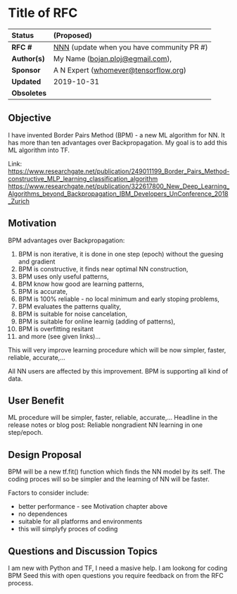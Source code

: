 # Title of RFC

| Status        | (Proposed)       |
:-------------- |:---------------------------------------------------- |
| **RFC #**     | [NNN](https://github.com/tensorflow/community/pull/NNN) (update when you have community PR #)|
| **Author(s)** | My Name (bojan.ploj@egmail.com),                     |
| **Sponsor**   | A N Expert (whomever@tensorflow.org)                 |
| **Updated**   | 2019-10-31                                           |
| **Obsoletes** |           |

## Objective

I have invented Border Pairs Method (BPM) - a new ML algorithm for NN. It has more than ten advantages over Backpropagation.
My goal is to add this ML algorithm into TF.

Link:
https://www.researchgate.net/publication/249011199_Border_Pairs_Method-constructive_MLP_learning_classification_algorithm
https://www.researchgate.net/publication/322617800_New_Deep_Learning_Algorithms_beyond_Backpropagation_IBM_Developers_UnConference_2018_Zurich

## Motivation

BPM advantages over Backpropagation:

1) BPM is non iterative, it is done in one step (epoch) without the guesing and gradient
2) BPM is constructive, it finds near optimal NN construction,
3) BPM uses only useful patterns,
4) BPM know how good are learning patterns,
5) BPM is accurate,
6) BPM is 100% reliable - no local minimum and early stoping problems,
7) BPM evaluates the patterns quality,
8) BPM is suitable for noise cancelation,
9) BPM is suitable for online learnig (adding of patterns),
10) BPM is overfitting resitant
11) and more (see given links)...

This will very improve learning procedure which will be now simpler, faster, reliable, accurate,...

All NN users are affected by this improvement.
BPM is supporting all kind of data. 

## User Benefit

ML procedure will be simpler, faster, reliable, accurate,...
Headline in the release notes or blog post: Reliable nongradient NN learning in one step/epoch.

## Design Proposal

BPM will be a new tf.fit() function which finds the NN model by its self. The coding proces will
so be simpler and the learning of NN will be faster.

Factors to consider include:

* better performance - see Motivation chapter above
* no dependences
* suitable for all platforms and environments 
* this will simplyfy proces of coding


## Questions and Discussion Topics

I am new with Python and TF, I need a masive help. I am lookong for coding BPM Seed this with open questions you require feedback on from the RFC process.
